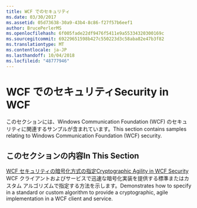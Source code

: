```yaml
---
title: WCF でのセキュリティ
ms.date: 03/30/2017
ms.assetid: 05d73638-30a9-43b4-8c86-f27f57b6eef1
author: BrucePerlerMS
ms.openlocfilehash: 6f005fade22df9476f5411e9a55334320300169c
ms.sourcegitcommit: 69229651598b427c550223d3c58aba82e47b3f82
ms.translationtype: MT
ms.contentlocale: ja-JP
ms.lasthandoff: 10/04/2018
ms.locfileid: "48777946"
---
```

# <a name="security-in-wcf"></a><span data-ttu-id="a10f2-102">WCF でのセキュリティ</span><span class="sxs-lookup"><span data-stu-id="a10f2-102">Security in WCF</span></span>
<span data-ttu-id="a10f2-103">このセクションには、Windows Communication Foundation (WCF) のセキュリティに関連するサンプルが含まれています。</span><span class="sxs-lookup"><span data-stu-id="a10f2-103">This section contains samples relating to Windows Communication Foundation (WCF) security.</span></span>  
  
## <a name="in-this-section"></a><span data-ttu-id="a10f2-104">このセクションの内容</span><span class="sxs-lookup"><span data-stu-id="a10f2-104">In This Section</span></span>  
 [<span data-ttu-id="a10f2-105">WCF セキュリティの暗号化方式の指定</span><span class="sxs-lookup"><span data-stu-id="a10f2-105">Cryptographic Agility in WCF Security</span></span>](../../../../docs/framework/wcf/samples/cryptographic-agility-in-wcf-security.md)  
 <span data-ttu-id="a10f2-106">WCF クライアントおよびサービスで迅速な暗号化実装を提供する標準またはカスタム アルゴリズムで指定する方法を示します。</span><span class="sxs-lookup"><span data-stu-id="a10f2-106">Demonstrates how to specify in a standard or custom algorithm to provide a cryptographic, agile implementation in a WCF client and service.</span></span>
